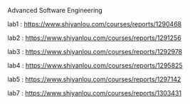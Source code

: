 Advanced Software Engineering

lab1 : https://www.shiyanlou.com/courses/reports/1290468

lab2 : https://www.shiyanlou.com/courses/reports/1291256

lab3 : https://www.shiyanlou.com/courses/reports/1292978

lab4 : https://www.shiyanlou.com/courses/reports/1295825

lab5 : https://www.shiyanlou.com/courses/reports/1297142

lab7 : https://www.shiyanlou.com/courses/reports/1303431
